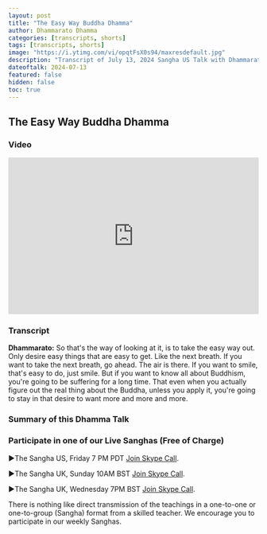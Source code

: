 ```yaml
---
layout: post
title: "The Easy Way Buddha Dhamma"
author: Dhammarato Dhamma
categories: [transcripts, shorts]
tags: [transcripts, shorts]
image: "https://i.ytimg.com/vi/opqtFsX0s94/maxresdefault.jpg"
description: "Transcript of July 13, 2024 Sangha US Talk with Dhammarato and Friends"
dateoftalk: 2024-07-13
featured: false
hidden: false
toc: true
---
```


## The Easy Way Buddha Dhamma

### Video


<p><iframe style="width:100%;" height="315" src="https://www.youtube.com/embed/opqtFsX0s94?rel=0&amp;showinfo=0" frameborder="0" allowfullscreen></iframe></p>


### Transcript


**Dhammarato:** So that's the way of looking at it, is to take the easy way out. Only desire easy things that are easy to get. Like the next breath. If you want to take the next breath, go ahead. The air is there. If you want to smile, that's easy to do, just smile. But if you want to know all about Buddhism, you're going to be suffering for a long time. That even when you actually figure out the real thing about the Buddha, unless you apply it, you're going to stay in that desire to want more and more and more.


### Summary of this Dhamma Talk

### Participate in one of our Live Sanghas (Free of Charge)

<p>►The Sangha US, Friday 7 PM PDT <a href="https://join.skype.com/uyYzUwJ3e3TO">Join Skype Call</a>.</p>

<p>►The Sangha UK, Sunday 10AM BST <a href="https://join.skype.com/w6nFHnra6vdh">Join Skype Call</a>.</p>

<p>►The Sangha UK, Wednesday 7PM BST <a href="https://join.skype.com/w6nFHnra6vdh">Join Skype Call</a>.</p>

There is nothing like direct transmission of the teachings in a one-to-one or one-to-group (Sangha) format from a skilled teacher. We encourage you to participate in our weekly Sanghas.
